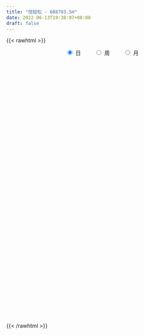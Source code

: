 ```yaml
---
title: "倍轻松 - 688793.SH"
date: 2022-06-13T19:38:07+08:00
draft: false
---
```

{{< rawhtml >}}
    <div style="text-align: center">
        <label style="padding: 1rem;"><input style="margin-right: .5rem" type="radio" name="period" value="D" checked onclick="period_change(this)">日</label>
        <label style="padding: 1rem;"><input style="margin-right: .5rem" type="radio" name="period" value="W" onclick="period_change(this)">周</label>
        <label style="padding: 1rem;"><input style="margin-right: .5rem" type="radio" name="period" value="M" onclick="period_change(this)">月</label>
    </div>
    <div id="chart" style="height: 700px;"></div> 
    <script type="text/javascript">
        const D_v = [96778.19,56977.93,31474.61,24149.39,20819.21,13848.84,20204.43,17430.78,12780.34,8341.12,12929.31,8564.27,5938.28,11617.6,7597.41,7158.72,8512.86,3822.94,4581.51,2490.03,4299.9,4826.99,2306.23,3494.48,1407.42,3325.94,6812.23,3948.57,5882.17,5268.72,3877.63,5239.69,8900.91,5033.78,3303.8,3702.18,3013.8,3157.4,3008.54,5010.22,3445.03,2645.05,4616.78,10791.09,3541.47,5068.94,7522.44,6340.42,3120.12,3090.84,4680.15,2884.31,3569.95,3947.57,3078.21,3193.48,2225.0,2664.97,2676.39,5561.19,2795.05,2261.79,6120.65,2931.01,2549.38,2540.87,2091.85,2691.15,5180.21,2618.5,3346.25,1989.61,2642.44,3673.05,2257.29,2638.14,3155.76,5357.44,3092.86,8700.88,5915.47,5816.24,4533.22,7147.02,3432.95,4137.1,7658.6,2976.23,4236.98,4180.93,4012.27,2633.69,3212.31,3858.1,3017.69,4814.25,9707.76,9514.78,6002.44,6567.89,2917.95,3606.44,4087.13,1415.46,2976.08,1588.1,1859.13,1802.17,4748.38,2122.6,6447.08,7246.57,5092.09,6066.85,9300.53,7711.5,4238.27,4472.75,6589.88,5681.19,3970.28,3643.35,3703.27,3881.45,5815.99,5407.7,5149.37,3925.89,2854.46,2192.85,2233.71,4893.23,6153.79,6321.99,4362.07,2029.21,3006.94,1795.49,7594.59,5034.13,4617.34,4432.47,2713.32,2059.47,2314.25,4119.73,3958.1,3586.51,1970.47,4866.1,6010.83,2127.57,3321.4,1809.77,4709.75,8165.44,3435.78,3053.0,4255.66,4554.32,5587.8,3458.61,4544.64,3186.51,3801.45,2516.85,4173.37,3796.61,6583.3,2737.73,2989.93,3236.8,3364.98,3357.34,5330.14,2547.77,2921.02,2759.95,2968.85,2151.64,2380.9,6796.67,4425.92,2659.5,3084.22,7299.59,11245.19,11157.29,12446.44,9120.58,8615.34,9531.24,4098.44,4882.83,2306.24,2885.14,2780.1,4330.7,2512.03,1685.07,1369.82,1170.79,1884.19,2911.85,2542.31,3736.92,1692.52,2561.48,2487.89,14020.24,22647.79,35572.04,27827.66,23309.21,15464.13,11020.36,10495.51,5844.76,6250.28]
const D_histogram = [0.0,-0.0114871795,-1.9970445175,-2.2809595314,-2.5229311972,-3.2109365947,-4.1817094348,-5.0446567752,-5.5465227297,-5.2572620271,-4.2851429848,-3.7303175072,-3.2872331096,-2.03072992,-0.8610613187,0.5662464204,1.1146400591,1.5307737061,1.8246661103,1.9177139944,1.3248814036,1.5906086706,1.5791886443,0.9800716751,0.8650184308,1.2201617234,1.7209815749,1.8744993534,1.5376388338,1.3019660547,0.8276725041,-0.0527284722,-1.4464458955,-2.2705908432,-2.4749332713,-2.4978044698,-2.4153573089,-2.1029805265,-1.7754950023,-1.2359565279,-0.8097829926,-0.5172791248,-0.0438281764,0.0830812416,-0.0236296679,-0.0286143313,0.488698394,0.4946604431,0.4358630084,0.4113165592,0.8278693074,1.0223678031,0.9796452103,1.275172589,1.6328456998,1.8889364722,1.8160148974,1.925846111,2.1132728865,2.5593314358,2.5032932552,2.2714578875,2.2191245805,1.7536804089,1.3713497366,0.9578360853,0.7625279239,0.3621281831,-0.2002615713,-0.4577214747,-0.342953439,-0.3555791995,-0.3093726461,0.0310914759,0.2151546066,0.2731804059,0.3455468548,0.8237337105,1.0749543678,1.7337220701,2.1780397624,2.4507538094,2.4543529176,2.039709882,1.630811554,1.3006679713,1.1325077264,0.7721665032,0.4910182431,0.3988465224,0.0544346908,-0.1997640195,-0.4972335157,-0.9876156824,-1.262714838,-1.5808616894,-1.8584840441,-1.465227687,-0.910622094,-0.2295532913,0.1573670295,0.4598944911,0.3716161125,0.2699979745,-0.0886257809,-0.27088389,-0.4460231998,-0.4922692968,-0.7285973013,-0.8217649257,-0.3832089607,-0.0176777048,0.3672009329,0.3213584775,0.6645410191,0.6806674574,0.6036383311,0.2883647634,-0.1807875373,-0.321883681,-0.6110766038,-0.7397774478,-0.6905290759,-0.7241209297,-0.5196827631,-0.5418979057,-0.6999462424,-0.9421861924,-0.9804808174,-0.9288239401,-0.9024265983,-1.0060602182,-0.9792525413,-1.1825667274,-1.4784728664,-1.5518797985,-1.3859077651,-1.2905049248,-1.383068554,-1.3205979885,-1.1229292954,-0.8240730594,-0.534294991,-0.377137086,-0.1075416646,-0.1010866102,0.1717365798,0.1954077863,0.359257589,0.6136858781,0.6536037334,0.6282404864,0.5695161249,0.5580324191,0.3285140083,-0.0359539967,-0.2552195408,-0.3796953327,-0.3812085709,-0.5369993811,-0.7781831127,-0.7706549229,-0.4993015821,-0.3130762385,-0.0469427602,0.1003545012,0.3113596802,0.3750262803,0.5099921003,0.5256942838,0.4697284457,0.5781131029,0.6108406115,0.5604928171,0.5889867278,0.4847333388,0.3782180402,0.2290579751,0.2640444917,0.2154562519,0.2735324343,0.4375537596,0.4637400309,0.3991897459,0.422554934,0.5658444544,0.938872295,0.4514090254,0.1587837978,0.0441005826,-0.1197047596,0.0806577448,0.3313841524,0.3879042507,0.5013711261,0.6319531113,0.7069027693,0.8384458521,0.8594459264,0.7864020692,0.6596408912,0.5547682669,0.3938196413,0.3641692455,0.4354072897,0.2218144251,0.0663009257,0.0324109819,0.0222100079,0.5666002113,1.5825687598,2.0695212388,2.3337754902,2.4067280075,2.10604494,1.6612704305,1.0282871386,0.5685526523,0.2599948316]
const D_fast = [0.0,-0.0143589744,-2.4991774417,-3.3533323385,-4.2260368036,-5.7167763497,-7.7329765486,-9.8570880827,-11.7455847196,-12.7706395238,-12.8698062277,-13.247560127,-13.6262840068,-12.8774632971,-11.9230600255,-10.3541906813,-9.5271370278,-8.7283099543,-7.9782510225,-7.4057746398,-7.6673868797,-7.0040074451,-6.6206303104,-6.9747293608,-6.8735279973,-6.2133442739,-5.2822790287,-4.6601364118,-4.6125872229,-4.5227684883,-4.790143913,-5.6837270073,-7.4390559045,-8.830848563,-9.6539243089,-10.3012466248,-10.8226387911,-11.0360071404,-11.1523953668,-10.9218460243,-10.6981182372,-10.5349341506,-10.0724402463,-9.9247605179,-10.0373788444,-10.0495170906,-9.4100297668,-9.2804026069,-9.2302342896,-9.1519515989,-8.5284315239,-8.0783410773,-7.8761523677,-7.2618318416,-6.4959473059,-5.7676224155,-5.3865402659,-4.7952475245,-4.0795025274,-2.9936111192,-2.423825986,-2.0877968818,-1.5853490437,-1.612373113,-1.6518663512,-1.8259209812,-1.8305971615,-2.1404648566,-2.7529200039,-3.1248102759,-3.0957805999,-3.1973011603,-3.2284377685,-2.8802007775,-2.6423489951,-2.5160280944,-2.3572749318,-1.6731546485,-1.1531953992,-0.0609971794,0.9278304536,1.8132329528,2.4304202904,2.5257047254,2.5245092858,2.519532696,2.6344993827,2.4671997852,2.308806086,2.3163459959,1.985542837,1.6814031218,1.2596252466,0.5223391593,-0.0684387058,-0.7818009795,-1.5240443452,-1.4970949098,-1.1701448404,-0.5464643605,-0.1202022824,0.297298802,0.3019244515,0.2678058072,-0.1129743935,-0.362953475,-0.6495985847,-0.8189120059,-1.2373893359,-1.5359981917,-1.1932444668,-0.8321326372,-0.3554537662,-0.3209566022,0.1883611941,0.3746544967,0.4485349532,0.2053525764,-0.3089966086,-0.5305636726,-0.9725257464,-1.2861709523,-1.4095548493,-1.6241769356,-1.5496594597,-1.7073490788,-2.040383976,-2.5181704742,-2.8015853035,-2.9821344113,-3.181343719,-3.5364923935,-3.7544978519,-4.2534537199,-4.9189780755,-5.3803549572,-5.560859865,-5.7880832559,-6.2264140236,-6.4940929553,-6.577156586,-6.4843186149,-6.3281142942,-6.2652406608,-6.0225306555,-6.0413472536,-5.7255899187,-5.6530667656,-5.3994025656,-4.9915528071,-4.7882340184,-4.6565371438,-4.5728824741,-4.4448580751,-4.5922479838,-4.9657044879,-5.2487749173,-5.4681745423,-5.5649899233,-5.8550305788,-6.2907600886,-6.4758956294,-6.3293676842,-6.2214114002,-5.9670136119,-5.7946277252,-5.5057826262,-5.3483594561,-5.085895611,-4.9387698565,-4.8773035832,-4.6243906502,-4.4389529887,-4.3491775789,-4.1734369862,-4.1565070405,-4.1684678291,-4.2603634004,-4.1593657608,-4.1540899377,-4.0276306468,-3.7542208815,-3.6120996025,-3.576852451,-3.4478485295,-3.1630978955,-2.5553519811,-2.9299629943,-3.1828922725,-3.2865503421,-3.4802818742,-3.2597549335,-2.9261824879,-2.7726863269,-2.53387667,-2.245306407,-1.9936310566,-1.6524765109,-1.4166149549,-1.2930582948,-1.2549092501,-1.2210898076,-1.2835835229,-1.2221916073,-1.0421017406,-1.200240999,-1.339179267,-1.3649664654,-1.3696149374,-0.6835746812,0.7280360573,1.732368846,2.5800669699,3.2547014891,3.4805296566,3.4510727547,3.0751612475,2.7575649242,2.5140058114]
const D_slow = [0.0,-0.0028717949,-0.5021329242,-1.0723728071,-1.7031056064,-2.5058397551,-3.5512671138,-4.8124313076,-6.19906199,-7.5133774967,-8.5846632429,-9.5172426197,-10.3390508971,-10.8467333771,-11.0619987068,-10.9204371017,-10.6417770869,-10.2590836604,-9.8029171328,-9.3234886342,-8.9922682833,-8.5946161157,-8.1998189546,-7.9548010359,-7.7385464282,-7.4335059973,-7.0032606036,-6.5346357652,-6.1502260568,-5.8247345431,-5.6178164171,-5.6309985351,-5.992610009,-6.5602577198,-7.1789910376,-7.803442155,-8.4072814823,-8.9330266139,-9.3769003645,-9.6858894964,-9.8883352446,-10.0176550258,-10.0286120699,-10.0078417595,-10.0137491765,-10.0209027593,-9.8987281608,-9.77506305,-9.6660972979,-9.5632681581,-9.3563008313,-9.1007088805,-8.8557975779,-8.5370044307,-8.1287930057,-7.6565588877,-7.2025551633,-6.7210936356,-6.1927754139,-5.552942555,-4.9271192412,-4.3592547693,-3.8044736242,-3.3660535219,-3.0232160878,-2.7837570665,-2.5931250855,-2.5025930397,-2.5526584325,-2.6670888012,-2.752827161,-2.8417219608,-2.9190651224,-2.9112922534,-2.8575036017,-2.7892085002,-2.7028217866,-2.4968883589,-2.228149767,-1.7947192495,-1.2502093089,-0.6375208565,-0.0239326271,0.4859948434,0.8936977319,1.2188647247,1.5019916563,1.6950332821,1.8177878429,1.9174994735,1.9311081462,1.8811671413,1.7568587624,1.5099548417,1.1942761322,0.7990607099,0.3344396989,-0.0318672229,-0.2595227464,-0.3169110692,-0.2775693118,-0.1625956891,-0.069691661,-0.0021921673,-0.0243486126,-0.0920695851,-0.203575385,-0.3266427092,-0.5087920345,-0.7142332659,-0.8100355061,-0.8144549323,-0.7226546991,-0.6423150797,-0.476179825,-0.3060129606,-0.1551033779,-0.083012187,-0.1282090713,-0.2086799916,-0.3614491425,-0.5463935045,-0.7190257735,-0.9000560059,-1.0299766966,-1.1654511731,-1.3404377337,-1.5759842818,-1.8211044861,-2.0533104711,-2.2789171207,-2.5304321753,-2.7752453106,-3.0708869924,-3.4405052091,-3.8284751587,-4.1749521,-4.4975783311,-4.8433454696,-5.1734949668,-5.4542272906,-5.6602455555,-5.7938193032,-5.8881035747,-5.9149889909,-5.9402606434,-5.8973264985,-5.8484745519,-5.7586601546,-5.6052386851,-5.4418377518,-5.2847776302,-5.142398599,-5.0028904942,-4.9207619921,-4.9297504913,-4.9935553765,-5.0884792096,-5.1837813524,-5.3180311976,-5.5125769758,-5.7052407066,-5.8300661021,-5.9083351617,-5.9200708517,-5.8949822264,-5.8171423064,-5.7233857363,-5.5958877113,-5.4644641403,-5.3470320289,-5.2025037531,-5.0497936003,-4.909670396,-4.762423714,-4.6412403793,-4.5466858693,-4.4894213755,-4.4234102526,-4.3695461896,-4.301163081,-4.1917746411,-4.0758396334,-3.9760421969,-3.8704034634,-3.7289423498,-3.4942242761,-3.3813720197,-3.3416760703,-3.3306509247,-3.3605771146,-3.3404126784,-3.2575666403,-3.1605905776,-3.0352477961,-2.8772595183,-2.7005338259,-2.4909223629,-2.2760608813,-2.079460364,-1.9145501412,-1.7758580745,-1.6774031642,-1.5863608528,-1.4775090304,-1.4220554241,-1.4054801927,-1.3973774472,-1.3918249453,-1.2501748924,-0.8545327025,-0.3371523928,0.2462914797,0.8479734816,1.3744847166,1.7898023242,2.0468741089,2.1890122719,2.2540109798]
const D_data = [['2021-07-15', 160.0, 171.18, 157.0, 185.58],['2021-07-16', 168.0, 171.0, 151.51, 175.88],['2021-07-19', 169.0, 139.99, 138.05, 169.0],['2021-07-20', 139.0, 153.33, 135.51, 155.62],['2021-07-21', 154.6, 150.3, 144.16, 155.26],['2021-07-22', 150.02, 139.58, 138.9, 150.02],['2021-07-23', 138.9, 128.13, 119.98, 139.98],['2021-07-26', 123.99, 120.2, 119.84, 133.0],['2021-07-27', 118.0, 115.98, 115.6, 128.0],['2021-07-28', 115.0, 120.0, 111.11, 123.34],['2021-07-29', 119.5, 127.0, 119.5, 130.66],['2021-07-30', 123.45, 121.4, 114.5, 125.76],['2021-08-02', 121.0, 118.47, 115.12, 121.0],['2021-08-03', 118.99, 129.63, 117.85, 138.0],['2021-08-04', 129.16, 132.4, 128.0, 142.47],['2021-08-05', 133.1, 140.99, 125.67, 142.66],['2021-08-06', 139.0, 134.47, 129.18, 140.35],['2021-08-09', 135.57, 135.0, 132.51, 145.1],['2021-08-10', 135.01, 135.31, 130.11, 137.57],['2021-08-11', 134.1, 133.98, 131.33, 138.37],['2021-08-12', 133.98, 124.02, 122.07, 134.9],['2021-08-13', 121.22, 133.81, 121.22, 134.57],['2021-08-16', 134.88, 131.1, 128.49, 137.88],['2021-08-17', 133.79, 121.95, 121.95, 133.79],['2021-08-18', 124.25, 125.7, 121.0, 127.4],['2021-08-19', 124.5, 132.0, 123.7, 132.87],['2021-08-20', 132.0, 136.3, 129.88, 144.41],['2021-08-23', 136.3, 134.2, 130.88, 138.68],['2021-08-24', 134.63, 128.02, 124.38, 135.44],['2021-08-25', 128.29, 128.02, 123.08, 129.5],['2021-08-26', 125.74, 123.14, 122.0, 126.99],['2021-08-27', 122.51, 113.88, 112.45, 123.0],['2021-08-30', 113.46, 99.84, 99.0, 113.46],['2021-08-31', 98.41, 98.57, 96.3, 106.53],['2021-09-01', 99.0, 100.66, 97.45, 102.98],['2021-09-02', 101.5, 99.25, 98.6, 101.5],['2021-09-03', 99.25, 97.6, 97.0, 99.99],['2021-09-06', 97.0, 98.5, 94.63, 99.19],['2021-09-07', 100.0, 97.56, 97.15, 100.37],['2021-09-08', 97.18, 100.0, 94.65, 102.5],['2021-09-09', 99.91, 98.98, 96.85, 100.5],['2021-09-10', 97.99, 97.3, 97.05, 99.17],['2021-09-13', 99.25, 99.99, 97.99, 104.7],['2021-09-14', 103.47, 95.86, 93.5, 106.2],['2021-09-15', 95.0, 91.58, 90.1, 95.45],['2021-09-16', 91.58, 91.1, 90.45, 94.52],['2021-09-17', 88.1, 97.8, 88.1, 102.97],['2021-09-22', 95.8, 91.8, 89.53, 101.0],['2021-09-23', 91.98, 89.83, 89.01, 92.7],['2021-09-24', 89.99, 89.0, 88.5, 91.33],['2021-09-27', 89.88, 94.74, 89.03, 95.99],['2021-09-28', 91.91, 93.04, 91.0, 94.95],['2021-09-29', 94.44, 90.0, 89.55, 96.79],['2021-09-30', 90.02, 94.59, 89.0, 95.7],['2021-10-08', 97.78, 97.12, 95.1, 99.48],['2021-10-11', 99.0, 97.8, 97.52, 101.5],['2021-10-12', 97.32, 94.6, 94.0, 98.81],['2021-10-13', 95.49, 97.5, 95.0, 99.8],['2021-10-14', 97.05, 99.98, 97.02, 101.48],['2021-10-15', 101.0, 105.98, 100.23, 106.59],['2021-10-18', 105.0, 102.03, 101.2, 105.85],['2021-10-19', 102.5, 100.3, 98.03, 103.48],['2021-10-20', 101.0, 103.0, 95.07, 103.59],['2021-10-21', 101.02, 97.5, 97.1, 102.0],['2021-10-22', 97.0, 97.04, 97.0, 99.97],['2021-10-25', 96.49, 95.01, 93.23, 98.43],['2021-10-26', 94.94, 96.4, 94.05, 97.0],['2021-10-27', 94.59, 92.3, 92.02, 95.75],['2021-10-28', 96.03, 87.36, 86.76, 96.04],['2021-10-29', 84.85, 88.32, 84.85, 89.69],['2021-11-01', 89.83, 91.89, 86.88, 93.98],['2021-11-02', 93.55, 89.89, 89.0, 95.12],['2021-11-03', 89.64, 90.04, 89.64, 93.9],['2021-11-04', 91.5, 94.25, 90.26, 95.0],['2021-11-05', 94.5, 93.4, 93.0, 95.87],['2021-11-08', 93.96, 92.27, 91.85, 94.5],['2021-11-09', 93.88, 92.66, 91.68, 94.83],['2021-11-10', 92.0, 99.34, 92.0, 99.66],['2021-11-11', 98.0, 98.9, 98.0, 100.78],['2021-11-12', 97.12, 107.32, 97.12, 113.28],['2021-11-15', 108.01, 108.98, 104.0, 111.99],['2021-11-16', 109.66, 110.5, 107.01, 112.88],['2021-11-17', 109.2, 109.8, 106.89, 112.0],['2021-11-18', 111.04, 105.28, 104.9, 116.0],['2021-11-19', 105.0, 104.69, 103.66, 107.86],['2021-11-22', 104.79, 105.0, 103.44, 107.32],['2021-11-23', 104.97, 106.85, 100.2, 108.0],['2021-11-24', 106.8, 104.0, 102.01, 106.8],['2021-11-25', 105.89, 104.01, 103.6, 109.0],['2021-11-26', 104.05, 105.99, 101.0, 106.66],['2021-11-29', 103.88, 102.1, 101.56, 105.3],['2021-11-30', 102.0, 101.82, 101.05, 103.57],['2021-12-01', 101.5, 99.76, 98.52, 101.83],['2021-12-02', 100.19, 94.84, 94.56, 100.7],['2021-12-03', 95.08, 94.75, 94.02, 97.76],['2021-12-06', 95.6, 91.6, 90.86, 95.6],['2021-12-07', 93.9, 89.19, 87.58, 93.9],['2021-12-08', 90.31, 96.6, 89.5, 98.54],['2021-12-09', 98.54, 100.22, 95.51, 102.01],['2021-12-10', 100.29, 104.66, 100.22, 106.0],['2021-12-13', 104.9, 103.8, 101.18, 106.87],['2021-12-14', 104.16, 104.83, 102.51, 106.49],['2021-12-15', 105.0, 100.83, 100.73, 105.99],['2021-12-16', 101.99, 100.4, 100.0, 102.65],['2021-12-17', 99.7, 96.0, 96.0, 100.78],['2021-12-20', 97.88, 96.59, 95.34, 99.5],['2021-12-21', 96.8, 95.4, 94.36, 98.05],['2021-12-22', 94.7, 96.0, 94.61, 96.58],['2021-12-23', 95.13, 92.3, 91.0, 95.73],['2021-12-24', 92.7, 92.49, 91.28, 94.02],['2021-12-27', 92.48, 99.5, 91.1, 99.85],['2021-12-28', 98.51, 100.49, 98.5, 102.58],['2021-12-29', 100.52, 102.8, 99.5, 103.5],['2021-12-30', 102.53, 98.5, 98.12, 103.99],['2021-12-31', 100.88, 104.5, 100.0, 107.94],['2022-01-04', 106.5, 101.86, 99.53, 109.68],['2022-01-05', 101.5, 101.01, 98.23, 102.61],['2022-01-06', 101.0, 97.3, 96.69, 101.5],['2022-01-07', 98.0, 93.27, 93.27, 99.57],['2022-01-10', 93.2, 95.5, 92.08, 96.73],['2022-01-11', 94.99, 92.06, 91.79, 95.83],['2022-01-12', 92.01, 92.33, 91.1, 93.97],['2022-01-13', 92.97, 93.68, 91.13, 94.68],['2022-01-14', 92.0, 92.0, 91.16, 94.49],['2022-01-17', 92.6, 94.81, 91.0, 96.72],['2022-01-18', 94.0, 91.88, 91.05, 95.5],['2022-01-19', 91.82, 89.01, 86.83, 91.82],['2022-01-20', 88.58, 86.0, 85.22, 89.22],['2022-01-21', 85.77, 86.78, 84.8, 86.86],['2022-01-24', 86.78, 86.9, 85.5, 87.73],['2022-01-25', 86.9, 85.75, 84.3, 86.9],['2022-01-26', 84.71, 82.8, 80.0, 86.7],['2022-01-27', 82.94, 83.05, 80.13, 86.19],['2022-01-28', 83.0, 78.4, 77.57, 83.0],['2022-02-07', 78.88, 74.35, 74.2, 79.3],['2022-02-08', 74.2, 74.4, 73.21, 76.0],['2022-02-09', 74.5, 75.9, 74.11, 76.37],['2022-02-10', 76.16, 74.03, 74.03, 76.3],['2022-02-11', 73.66, 69.94, 68.61, 74.5],['2022-02-14', 68.14, 70.0, 66.69, 70.5],['2022-02-15', 70.0, 70.66, 68.31, 71.97],['2022-02-16', 73.39, 71.7, 69.32, 73.88],['2022-02-17', 72.78, 71.82, 71.44, 72.93],['2022-02-18', 70.6, 70.17, 69.5, 71.49],['2022-02-21', 69.88, 71.7, 69.88, 72.19],['2022-02-22', 71.06, 68.22, 68.21, 71.6],['2022-02-23', 69.0, 71.5, 68.88, 72.48],['2022-02-24', 70.64, 68.49, 67.2, 71.49],['2022-02-25', 68.98, 70.15, 68.98, 71.2],['2022-02-28', 69.8, 72.0, 67.94, 73.37],['2022-03-01', 72.2, 69.83, 68.8, 72.2],['2022-03-02', 71.19, 68.8, 68.43, 71.19],['2022-03-03', 69.8, 67.89, 67.27, 69.8],['2022-03-04', 67.5, 68.02, 67.21, 68.8],['2022-03-07', 69.55, 64.28, 63.58, 69.55],['2022-03-08', 63.83, 60.39, 59.21, 64.36],['2022-03-09', 60.5, 59.8, 58.13, 61.86],['2022-03-10', 61.0, 59.08, 58.8, 61.56],['2022-03-11', 59.0, 59.24, 56.3, 59.47],['2022-03-14', 58.0, 55.76, 55.2, 58.97],['2022-03-15', 55.03, 52.31, 51.23, 55.8],['2022-03-16', 54.0, 53.37, 51.5, 54.31],['2022-03-17', 54.32, 56.1, 54.31, 57.36],['2022-03-18', 56.23, 55.11, 54.86, 56.23],['2022-03-21', 56.68, 56.35, 55.12, 56.68],['2022-03-22', 56.99, 55.16, 54.35, 56.99],['2022-03-23', 55.49, 56.26, 54.75, 56.99],['2022-03-24', 56.27, 54.61, 54.34, 56.27],['2022-03-25', 55.2, 55.59, 55.03, 58.8],['2022-03-28', 54.8, 54.13, 53.01, 55.38],['2022-03-29', 54.14, 52.75, 52.0, 54.76],['2022-03-30', 51.88, 54.62, 51.88, 54.67],['2022-03-31', 54.3, 53.8, 53.17, 55.05],['2022-04-01', 53.26, 52.47, 51.71, 53.3],['2022-04-06', 52.45, 53.17, 52.06, 54.47],['2022-04-07', 52.31, 51.06, 50.91, 53.1],['2022-04-08', 50.67, 50.15, 49.0, 51.69],['2022-04-11', 50.06, 48.52, 48.52, 50.77],['2022-04-12', 48.0, 50.08, 47.28, 50.21],['2022-04-13', 49.74, 48.56, 48.36, 49.79],['2022-04-14', 48.28, 49.5, 48.28, 50.47],['2022-04-15', 49.98, 51.11, 48.01, 52.85],['2022-04-18', 51.11, 49.67, 49.08, 51.11],['2022-04-19', 49.11, 48.2, 47.9, 49.79],['2022-04-20', 48.5, 48.96, 47.83, 50.48],['2022-04-21', 49.29, 50.77, 49.28, 53.28],['2022-04-22', 50.3, 55.14, 48.0, 56.0],['2022-04-25', 50.0, 44.11, 44.11, 50.44],['2022-04-26', 41.5, 44.2, 38.75, 46.15],['2022-04-27', 43.0, 44.93, 40.11, 45.79],['2022-04-28', 44.01, 43.05, 40.15, 44.48],['2022-04-29', 42.37, 47.22, 41.99, 49.7],['2022-05-05', 47.31, 48.77, 47.0, 49.46],['2022-05-06', 48.1, 47.0, 46.6, 50.32],['2022-05-09', 46.89, 48.09, 46.6, 48.49],['2022-05-10', 46.9, 49.0, 46.9, 49.4],['2022-05-11', 48.06, 49.0, 48.06, 50.79],['2022-05-12', 49.36, 50.52, 48.5, 51.83],['2022-05-13', 50.53, 49.89, 49.35, 51.49],['2022-05-16', 51.01, 48.92, 48.39, 51.05],['2022-05-17', 48.74, 48.0, 47.1, 48.91],['2022-05-18', 47.55, 47.87, 47.55, 48.86],['2022-05-19', 47.49, 46.58, 46.31, 47.85],['2022-05-20', 46.84, 47.78, 46.76, 48.22],['2022-05-23', 47.79, 49.26, 47.61, 49.85],['2022-05-24', 49.26, 45.36, 45.14, 49.29],['2022-05-25', 46.2, 45.0, 44.51, 46.36],['2022-05-26', 45.45, 45.85, 45.2, 48.5],['2022-05-27', 46.3, 45.85, 45.11, 47.05],['2022-05-30', 45.99, 54.3, 45.41, 54.3],['2022-05-31', 56.0, 65.16, 55.9, 65.16],['2022-06-01', 68.0, 63.99, 62.15, 73.98],['2022-06-02', 63.5, 65.0, 59.1, 67.66],['2022-06-06', 64.73, 65.5, 62.01, 66.6],['2022-06-07', 64.66, 62.17, 60.0, 64.66],['2022-06-08', 62.15, 60.08, 58.18, 62.15],['2022-06-09', 59.98, 56.15, 55.4, 59.98],['2022-06-10', 55.92, 56.3, 55.01, 57.0],['2022-06-13', 56.14, 56.76, 55.02, 57.08]]
const W_v = [153756.12,110496.48,60045.82,40824.87,20021.37,17346.3,24216.78,23954.47,17266.24,31540.72,12551.38,15081.98,3078.21,16321.03,16657.88,15122.58,13908.64,22945.08,26844.9,23189.84,16734.06,36607.12,15003.06,12120.38,34153.12,23012.4,20879.54,23153.41,21795.57,18788.3,18856.73,15949.06,18135.67,23619.63,21331.88,20871.58,15686.78,10798.93,17058.01,28714.42,50870.89,8981.27,14814.21,9021.72,13021.12,100067.73,66133.97,6250.28]
const W_histogram = [0.0,-2.7358632479,-4.7304881486,-4.8815861974,-4.7343669228,-4.1960693861,-5.0210043322,-6.253858195,-6.6436994197,-6.4185240677,-6.3985474631,-5.5753128983,-4.4743419074,-2.8428420816,-2.0938179808,-1.9183655283,-1.2265580768,0.319568717,1.2632051044,2.0276695173,1.8348629467,2.3977262741,2.2141637077,1.8959929466,2.4962602049,2.15190763,1.8642564737,1.3708950275,0.5696728143,-0.3889129837,-0.8404186665,-0.9644666148,-1.0092246567,-1.4240262681,-1.7490216534,-1.7025056365,-1.6514351516,-1.5453691278,-1.1975489757,-0.5177856423,-0.4270420154,-0.2178721336,0.2535295087,0.5449151211,0.7184404659,2.1526356751,2.5195832198,2.7771917685]
const W_fast = [0.0,-3.4198290598,-6.5970759978,-7.9685705959,-9.004943052,-9.5156628618,-11.5958488909,-14.3921673025,-16.4429333822,-17.8223890471,-19.4020493082,-19.972642968,-19.990257454,-19.0694681486,-18.843898543,-19.1480374726,-18.7628695402,-17.1368505671,-15.8774129037,-14.6060311115,-14.3401219454,-13.1778270495,-12.8078486889,-12.6520212134,-11.4276889039,-11.2340645713,-11.0556516091,-11.2062892984,-11.865093308,-12.9209073519,-13.5825177014,-13.9476823034,-14.2447465095,-15.0155546879,-15.7778054866,-16.1569158788,-16.5187041818,-16.7989804399,-16.7505475317,-16.200230609,-16.2162474859,-16.0615456376,-15.526761618,-15.0991472253,-14.7460117641,-12.7736576361,-11.7768142865,-10.8249077956]
const W_slow = [0.0,-0.683965812,-1.8665878491,-3.0869843985,-4.2705761292,-5.3195934757,-6.5748445587,-8.1383091075,-9.7992339624,-11.4038649794,-13.0035018451,-14.3973300697,-15.5159155466,-16.226626067,-16.7500805622,-17.2296719442,-17.5363114634,-17.4564192842,-17.1406180081,-16.6337006288,-16.1749848921,-15.5755533236,-15.0220123966,-14.54801416,-13.9239491088,-13.3859722013,-12.9199080828,-12.577184326,-12.4347661224,-12.5319943683,-12.7420990349,-12.9832156886,-13.2355218528,-13.5915284198,-14.0287838332,-14.4544102423,-14.8672690302,-15.2536113121,-15.5529985561,-15.6824449666,-15.7892054705,-15.8436735039,-15.7802911267,-15.6440623465,-15.46445223,-14.9262933112,-14.2963975063,-13.6020995641]
const W_data = [['2021-07-16', 160.0, 171.0, 151.51, 185.58],['2021-07-23', 169.0, 128.13, 119.98, 169.0],['2021-07-30', 123.99, 121.4, 111.11, 133.0],['2021-08-06', 121.0, 134.47, 115.12, 142.66],['2021-08-13', 135.57, 133.81, 121.22, 145.1],['2021-08-20', 134.88, 136.3, 121.0, 144.41],['2021-08-27', 136.3, 113.88, 112.45, 138.68],['2021-09-03', 113.46, 97.6, 96.3, 113.46],['2021-09-10', 97.0, 97.3, 94.63, 102.5],['2021-09-17', 99.25, 97.8, 88.1, 106.2],['2021-09-24', 95.8, 89.0, 88.5, 101.0],['2021-09-30', 89.88, 94.59, 89.0, 96.79],['2021-10-08', 97.78, 97.12, 95.1, 99.48],['2021-10-15', 99.0, 105.98, 94.0, 106.59],['2021-10-22', 105.0, 97.04, 95.07, 105.85],['2021-10-29', 96.49, 88.32, 84.85, 98.43],['2021-11-05', 89.83, 93.4, 86.88, 95.87],['2021-11-12', 93.96, 107.32, 91.68, 113.28],['2021-11-19', 108.01, 104.69, 103.66, 116.0],['2021-11-26', 104.79, 105.99, 100.2, 109.0],['2021-12-03', 103.88, 94.75, 94.02, 105.3],['2021-12-10', 95.6, 104.66, 87.58, 106.0],['2021-12-17', 104.9, 96.0, 96.0, 106.87],['2021-12-24', 97.88, 92.49, 91.0, 99.5],['2021-12-31', 92.48, 104.5, 91.1, 107.94],['2022-01-07', 106.5, 93.27, 93.27, 109.68],['2022-01-14', 93.2, 92.0, 91.1, 96.73],['2022-01-21', 92.6, 86.78, 84.8, 96.72],['2022-01-28', 86.78, 78.4, 77.57, 87.73],['2022-02-11', 78.88, 69.94, 68.61, 79.3],['2022-02-18', 68.14, 70.17, 66.69, 73.88],['2022-02-25', 69.88, 70.15, 67.2, 72.48],['2022-03-04', 69.8, 68.02, 67.21, 73.37],['2022-03-11', 69.55, 59.24, 56.3, 69.55],['2022-03-18', 58.0, 55.11, 51.23, 58.97],['2022-03-25', 56.68, 55.59, 54.34, 58.8],['2022-04-01', 54.8, 52.47, 51.71, 55.38],['2022-04-08', 52.45, 50.15, 49.0, 54.47],['2022-04-15', 50.06, 51.11, 47.28, 52.85],['2022-04-22', 51.11, 55.14, 47.83, 56.0],['2022-04-29', 50.0, 47.22, 38.75, 50.44],['2022-05-06', 47.31, 47.0, 46.6, 50.32],['2022-05-13', 46.89, 49.89, 46.6, 51.83],['2022-05-20', 51.01, 47.78, 46.31, 51.05],['2022-05-27', 47.79, 45.85, 44.51, 49.85],['2022-06-02', 45.99, 65.0, 45.41, 73.98],['2022-06-10', 64.73, 56.3, 55.01, 66.6],['2022-06-17', 56.14, 56.76, 55.02, 57.08]]
const M_v = [324298.42,116344.01,86460.1,51179.7,93534.42,107971.78,88840.92,58460.19,91422.1,110799.59,82506.35,135783.95]
const M_histogram = [0.0,-1.456957265,-2.544447347,-3.4836976695,-3.0111818632,-2.3622124872,-3.4679538838,-4.3504370615,-5.7898579934,-6.7481423851,-5.774435365,-5.3086330464]
const M_fast = [0.0,-1.8211965812,-3.5447985,-5.3549732398,-5.6352528993,-5.5768366451,-7.5495665127,-9.5196589558,-12.406544386,-15.051864374,-15.5217661951,-16.3831221382]
const M_slow = [0.0,-0.3642393162,-1.000351153,-1.8712755704,-2.6240710362,-3.2146241579,-4.0816126289,-5.1692218943,-6.6166863926,-8.3037219889,-9.7473308301,-11.0744890917]
const M_data = [['2021-07-30', 160.0, 121.4, 111.11, 185.58],['2021-08-31', 121.0, 98.57, 96.3, 145.1],['2021-09-30', 99.0, 94.59, 88.1, 106.2],['2021-10-29', 97.78, 88.32, 84.85, 106.59],['2021-11-30', 89.83, 101.82, 86.88, 116.0],['2021-12-31', 101.5, 104.5, 87.58, 107.94],['2022-01-28', 106.5, 78.4, 77.57, 109.68],['2022-02-28', 78.88, 72.0, 66.69, 79.3],['2022-03-31', 72.2, 53.8, 51.23, 72.2],['2022-04-29', 53.26, 47.22, 38.75, 56.0],['2022-05-31', 47.31, 65.16, 44.51, 65.16],['2022-06-30', 68.0, 56.76, 55.01, 73.98]]
        const D_a = [null,null,null,null,null,null,null,null,null,111.11,null,null,null,null,null,null,null,145.1,null,null,null,null,null,null,null,null,null,null,null,null,null,null,null,null,null,null,null,94.63,null,null,null,null,null,106.2,null,null,null,null,null,88.5,null,null,null,null,null,null,null,null,null,106.59,null,null,null,null,null,null,null,null,null,84.85,null,null,null,null,null,null,null,null,null,113.28,null,null,null,null,null,null,null,null,null,null,null,null,null,null,null,null,87.58,null,null,null,106.87,null,null,null,null,null,null,null,91.0,null,null,null,null,null,null,109.68,null,null,null,null,null,null,null,null,null,null,null,null,null,null,null,null,null,null,null,null,null,null,null,66.69,null,null,null,null,null,null,null,null,null,73.37,null,null,null,null,null,null,null,null,null,null,51.23,null,null,null,null,null,null,null,58.8,null,null,null,null,null,null,null,null,null,47.28,null,null,null,null,null,null,null,56.0,null,null,null,null,null,null,null,null,null,null,null,null,null,null,null,null,null,null,null,44.51,null,null,null,null,73.98,null,null,null,null,null,55.01,null]
const W_a = [null,null,null,null,null,null,null,null,null,null,null,null,null,null,null,84.85,null,null,null,null,null,null,null,null,null,109.68,null,null,null,null,null,null,null,null,null,null,null,null,null,null,38.75,null,null,null,null,null,null,null]
const M_a = [null,null,null,null,null,null,null,null,null,38.75,null,null]
        const D_b = [[{ coord: ['2021-09-06', 106.2] }, { coord: ['2022-01-04', 94.63] }],[{ coord: ['2022-03-15', 56.0] }, { coord: ['2022-06-01', 51.23] }]]
const W_b = []
const M_b = []
    </script>
{{< /rawhtml >}}
